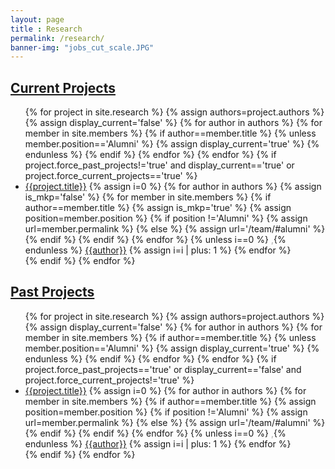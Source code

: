 ```yaml
--- 
layout: page
title : Research 
permalink: /research/
banner-img: "jobs_cut_scale.JPG"
---
```

<h2><u>Current Projects</u></h2>
<ul>
  {% for project in site.research %}
      {% assign authors=project.authors %}
      {% assign display_current='false' %}
      {% for author in authors %}
          {% for member in site.members %}
              {% if author==member.title %}
                  {% unless member.position=='Alumni' %}
                      {% assign display_current='true' %}
                  {% endunless %}
              {% endif %}
          {% endfor %}
      {% endfor %}
      {% if project.force_past_projects!='true' and display_current=='true' or project.force_current_projects=='true' %}
      <li>
      <a href="{{site.baseurl}}/{{project.permalink}}">{{project.title}}</a>
      {% assign i=0 %}
      {% for author in authors %}
	  {% assign is_mkp='false' %}
          {% for member in site.members %}
              {% if author==member.title %}
	          {% assign is_mkp='true' %}
                  {% assign position=member.position %}
                  {% if position !='Alumni' %}
                      {% assign url=member.permalink %}
				          {% else %}
				              {% assign url='/team/#alumni' %}
				        {% endif %}
              {% endif %}
          {% endfor %}
          {% unless i==0 %}<span style="color: DarkGray;"> ,</span>{% endunless %}
         <a href="{% if site.data.external_researchers[author] %}{{site.data.external_researchers[author]}}{% elsif is_mkp=='true' %}{{site.baseurl}}{{url}}{% else %}javascript:;{% endif %}" class="author authorlink {%unless is_mkp=='true' or site.data.external_researchers[author] %}inactive{% endunless %}" id="{{author}}_lnk">{{author}}</a>
          {% assign i=i | plus: 1 %}
      {% endfor %}
  </li>
  {% endif %}
  {% endfor %}
</ul>  
<h2><u>Past Projects</u></h2>
<ul>
  {% for project in site.research %}
      {% assign authors=project.authors %}
      {% assign display_current='false' %}
      {% for author in authors %}
          {% for member in site.members %}
              {% if author==member.title %}
                  {% unless member.position=='Alumni' %}
                      {% assign display_current='true' %}
                  {% endunless %}
              {% endif %}
          {% endfor %}
      {% endfor %}
      {% if project.force_past_projects=='true' or display_current=='false' and project.force_current_projects!='true' %}
      <li>
      <a href="{{site.baseurl}}/{{project.permalink}}">{{project.title}}</a>
      {% assign i=0 %}
      {% for author in authors %}
          {% for member in site.members %}
              {% if author==member.title %}
                  {% assign position=member.position %}
                  {% if position !='Alumni' %}
                       {% assign url=member.permalink %}
				          {% else %}
				            {% assign url='/team/#alumni' %}
				        {% endif %}
              {% endif %}
          {% endfor %}
          {% unless i==0 %}<span style="color: DarkGray;"> ,</span>{% endunless %}
          <a href="{% if site.data.external_researchers[author] %}{{site.data.external_researchers[author]}}{% elsif is_mkp=='true' %}{{site.baseurl}}{{url}}{% else %}javascript:;{% endif %}" class="author authorlink {%unless is_mkp=='true' or site.data.external_researchers[author] %}inactive{% endunless %}" id="{{author}}_lnk">{{author}}</a>
          {% assign i=i | plus: 1 %}
      {% endfor %}
  </li>
  {% endif %}
  {% endfor %}
</ul>  
